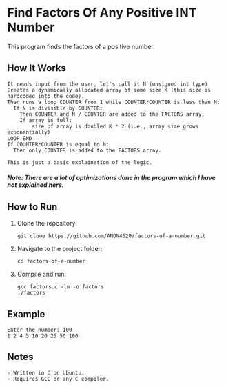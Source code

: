 # Find Factors Of Any Positive INT Number

This program finds the factors of a positive number.

## How It Works
```
It reads input from the user, let's call it N (unsigned int type).
Creates a dynamically allocated array of some size K (this size is hardcoded into the code).
Then runs a loop COUNTER from 1 while COUNTER*COUNTER is less than N:
  If N is divisible by COUNTER:
    Then COUNTER and N / COUNTER are added to the FACTORS array.
    If array is full:
        size of array is doubled K * 2 (i.e., array size grows exponentially)
LOOP END
If COUNTER*COUNTER is equal to N:
  Then only COUNTER is added to the FACTORS array.

This is just a basic explaination of the logic.
```
##### Note: There are a lot of optimizations done in the program which I have not explained here.

## How to Run

1. Clone the repository:
   ```
   git clone https://github.com/ANON4620/factors-of-a-number.git
   ```

2. Navigate to the project folder:
   ```
   cd factors-of-a-number
   ```

3. Compile and run:
   ```
   gcc factors.c -lm -o factors
   ./factors
   ```

## Example
```
Enter the number: 100
1 2 4 5 10 20 25 50 100
```

## Notes
```
- Written in C on Ubuntu.
- Requires GCC or any C compiler.
```
